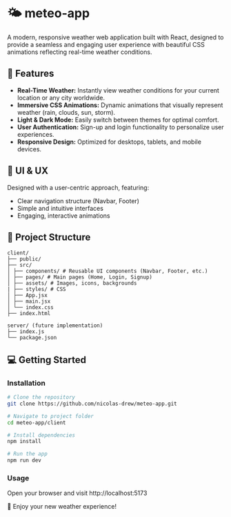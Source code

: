 # 🌤️ meteo-app

A modern, responsive weather web application built with React, designed to provide a seamless and engaging user experience with beautiful CSS animations reflecting real-time weather conditions.

## 🚀 Features

- **Real-Time Weather:** Instantly view weather conditions for your current location or any city worldwide.
- **Immersive CSS Animations:** Dynamic animations that visually represent weather (rain, clouds, sun, storm).
- **Light & Dark Mode:** Easily switch between themes for optimal comfort.
- **User Authentication:** Sign-up and login functionality to personalize user experiences.
- **Responsive Design:** Optimized for desktops, tablets, and mobile devices.

## 🎨 UI & UX

Designed with a user-centric approach, featuring:
- Clear navigation structure (Navbar, Footer)
- Simple and intuitive interfaces
- Engaging, interactive animations

## 📂 Project Structure

```
client/
├── public/
├── src/
│ ├── components/ # Reusable UI components (Navbar, Footer, etc.)
│ ├── pages/ # Main pages (Home, Login, Signup)
│ ├── assets/ # Images, icons, backgrounds
| ├── styles/ # CSS
│ ├── App.jsx
│ ├── main.jsx
│ └── index.css
├── index.html

server/ (future implementation)
├── index.js
└── package.json
``` 

## 💻 Getting Started

### Installation

```bash
# Clone the repository
git clone https://github.com/nicolas-drew/meteo-app.git

# Navigate to project folder
cd meteo-app/client

# Install dependencies
npm install

# Run the app
npm run dev
```

### Usage

Open your browser and visit http://localhost:5173


🌟 Enjoy your new weather experience!
